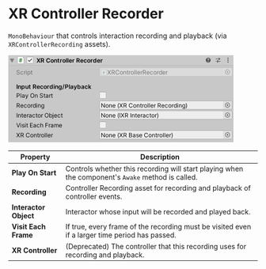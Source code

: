 # XR Controller Recorder

`MonoBehaviour` that controls interaction recording and playback (via `XRControllerRecording` assets).

![XRControllerRecorder component](images/xr-controller-recorder.png)

| **Property** | **Description** |
|---|---|
| **Play On Start** | Controls whether this recording will start playing when the component's `Awake` method is called. |
| **Recording** | Controller Recording asset for recording and playback of controller events. |
| **Interactor Object** | Interactor whose input will be recorded and played back. |
| **Visit Each Frame** | If true, every frame of the recording must be visited even if a larger time period has passed. |
| **XR Controller** | (Deprecated) The controller that this recording uses for recording and playback. |
